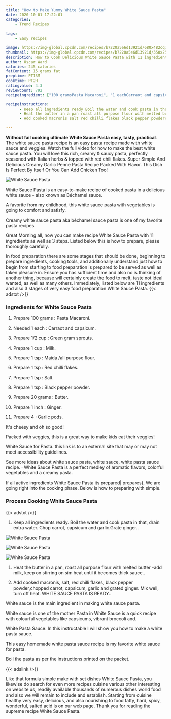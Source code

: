 ```yaml
---
title: "How to Make Yummy White Sauce Pasta"
date: 2020-10-01 17:22:01
categories:
    - Trend Recipes
    
tags:
    - Easy recipes

image: https://img-global.cpcdn.com/recipes/b7220a5e6d13921d/680x482cq70/white-sauce-pasta-recipe-main-photo.jpg
thumbnail: https://img-global.cpcdn.com/recipes/b7220a5e6d13921d/350x250cq70/white-sauce-pasta-recipe-main-photo.jpg
description: How to Cook Delicious White Sauce Pasta with 11 ingredients and 3 stages of easy cooking.
author: Oscar Ward
calories: 245 calories
fatContent: 15 grams fat
preptime: PT13M
cooktime: PT2H
ratingvalue: 4.3
reviewcount: 792
recipeingredient: ["100 gramsPasta Macaroni", "1 eachCarraot and capsicum", "1/2 cupGreen gram sprouts", "1 cupMilk", "1 tspMaida all purpose flour", "1 tspRed chilli flakes", "1 tspSalt", "1 tspBlack pepper powder", "20 gramsButter", "1 inchGinger", "4Garlic pods"]

recipeinstructions: 
      - Keep all ingredients ready Boil the water and cook pasta in that drain extra water Chop carrot capsicum and garlicGrate ginger 
      - Heat the butter in a pan roast all purpose flour with melted butter add milk keep on stirring on sim heat until it becomes thick sauce 
      - Add cooked macronis salt red chilli flakes black pepper powderchopped carrot capsicum garlic and grated ginger Mix well turn off heat WHITE SAUCE PASTA IS READY

---
```




**Without fail cooking ultimate White Sauce Pasta easy, tasty, practical**. The white sauce pasta recipe is an easy pasta recipe made with white sauce and veggies. Watch the full video for how to make the best white sauce pasta. You will love this rich, creamy &amp; saucy pasta, perfectly seasoned with Italian herbs &amp; topped with red chili flakes. Super Simple And Delicious Creamy Garlic Penne Pasta Recipe Packed With Flavor. This Dish Is Perfect By Itself Or You Can Add Chicken Too!


![White Sauce Pasta](https://img-global.cpcdn.com/recipes/b7220a5e6d13921d/680x482cq70/white-sauce-pasta-recipe-main-photo.jpg "White Sauce Pasta")



White Sauce Pasta is an easy-to-make recipe of cooked pasta in a delicious white sauce - also known as Béchamel sauce.

A favorite from my childhood, this white sauce pasta with vegetables is going to comfort and satisfy.

Creamy white sauce pasta aka béchamel sauce pasta is one of my favorite pasta recipes.


Great Morning all, now you can make recipe White Sauce Pasta with 11 ingredients as well as 3 steps. Listed below this is how to prepare, please thoroughly carefully.

In food preparation there are some stages that should be done, beginning to prepare ingredients, cooking tools, and additionally understand just how to begin from starting to food preparation is prepared to be served as well as taken pleasure in. Ensure you has sufficient time and also no is thinking of another thing, because will certainly create the food to melt, taste not ideal wanted, as well as many others. Immediately, listed below are 11 ingredients and also 3 stages of very easy food preparation White Sauce Pasta.
{{< adstxt />}}

### Ingredients for White Sauce Pasta


1. Prepare 100 grams : Pasta Macaroni.

1. Needed 1 each : Carraot and capsicum.

1. Prepare 1/2 cup : Green gram sprouts.

1. Prepare 1 cup : Milk.

1. Prepare 1 tsp : Maida /all purpose flour.

1. Prepare 1 tsp : Red chilli flakes.

1. Prepare 1 tsp : Salt.

1. Prepare 1 tsp : Black pepper powder.

1. Prepare 20 grams : Butter.

1. Prepare 1 inch : Ginger.

1. Prepare 4 : Garlic pods.


It&#39;s cheesy and oh so good!

Packed with veggies, this is a great way to make kids eat their veggies!

White Sauce for Pasta. this link is to an external site that may or may not meet accessibility guidelines.

See more ideas about white sauce pasta, white sauce, white pasta sauce recipe. · White Sauce Pasta is a perfect medley of aromatic flavors, colorful vegetables and a creamy pasta.


If all active ingredients White Sauce Pasta its prepared| prepares}, We are going right into the cooking phase. Below is how to preparing with simple.

### Process Cooking White Sauce Pasta

{{< adstxt />}}


1. Keep all ingredients ready. Boil the water and cook pasta in that, drain extra water. Chop carrot, capsicum and garlic.Grate ginger..



![White Sauce Pasta](https://img-global.cpcdn.com/steps/39c23b679d209f1b/160x128cq70/white-sauce-pasta-recipe-step-1-photo.jpg" "White Sauce Pasta")

![White Sauce Pasta](https://img-global.cpcdn.com/steps/376ee7ae52da8d77/160x128cq70/white-sauce-pasta-recipe-step-1-photo.jpg" "White Sauce Pasta")

![White Sauce Pasta](https://img-global.cpcdn.com/steps/a36efd34fc022d7d/160x128cq70/white-sauce-pasta-recipe-step-1-photo.jpg" "White Sauce Pasta")



1. Heat the butter in a pan, roast all purpose flour with melted butter -add milk, keep on stirring on sim heat until it becomes thick sauce..



1. Add cooked macronis, salt, red chilli flakes, black pepper powder,chopped carrot, capsicum, garlic and grated ginger. Mix well, turn off heat. WHITE SAUCE PASTA IS READY..




White sauce is the main ingredient in making white sauce pasta.

White sauce is one of the mother Pasta in White Sauce is a quick recipe with colourful vegetables like capsicums, vibrant broccoli and.

White Pasta Sauce: In this instructable I will show you how to make a white pasta sauce.

This easy homemade white pasta sauce recipe is my favorite white sauce for pasta.

Boil the pasta as per the instructions printed on the packet.


{{< adslink />}}

Like that formula simple make with set dishes White Sauce Pasta, you likewise do search for even more recipes cuisine various other interesting on website us, readily available thousands of numerous dishes world food and also we will remain to include and establish. Starting from cuisine healthy very easy, delicious, and also nourishing to food fatty, hard, spicy, wonderful, salted acid is on our web page. Thank you for reading the supreme recipe White Sauce Pasta.
